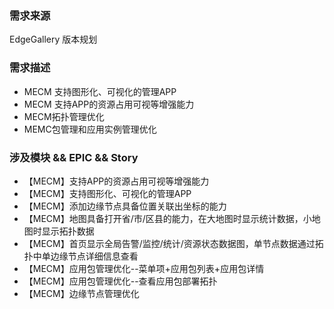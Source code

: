### 需求来源

EdgeGallery 版本规划

### 需求描述
- MECM 支持图形化、可视化的管理APP
- MECM 支持APP的资源占用可视等增强能力
- MECM拓扑管理优化
- MEMC包管理和应用实例管理优化

### 涉及模块 && EPIC && Story
- 【MECM】支持APP的资源占用可视等增强能力
- 【MECM】支持图形化、可视化的管理APP
- 【MECM】添加边缘节点具备位置关联出坐标的能力
- 【MECM】地图具备打开省/市/区县的能力，在大地图时显示统计数据，小地图时显示拓扑数据
- 【MECM】首页显示全局告警/监控/统计/资源状态数据图，单节点数据通过拓扑中单边缘节点详细信息查看
- 【MECM】应用包管理优化--菜单项+应用包列表+应用包详情
- 【MECM】应用包管理优化--查看应用包部署拓扑
- 【MECM】边缘节点管理优化